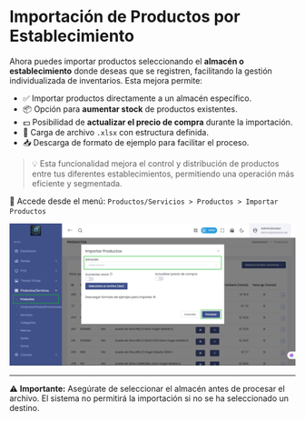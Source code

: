 # Importación de Productos por Establecimiento

Ahora puedes importar productos seleccionando el **almacén o establecimiento** donde deseas que se registren, facilitando la gestión individualizada de inventarios. Esta mejora permite:

- ✅ Importar productos directamente a un almacén específico.
- 📦 Opción para **aumentar stock** de productos existentes.
- 💵 Posibilidad de **actualizar el precio de compra** durante la importación.
- 📂 Carga de archivo `.xlsx` con estructura definida.
- 📥 Descarga de formato de ejemplo para facilitar el proceso.

> 💡 Esta funcionalidad mejora el control y distribución de productos entre tus diferentes establecimientos, permitiendo una operación más eficiente y segmentada.

🔗 Accede desde el menú: `Productos/Servicios > Productos > Importar Productos`

![Importar por Establecimiento](img/importar-por-establecimiento.png)

---

⚠️ **Importante:** Asegúrate de seleccionar el almacén antes de procesar el archivo. El sistema no permitirá la importación si no se ha seleccionado un destino.


